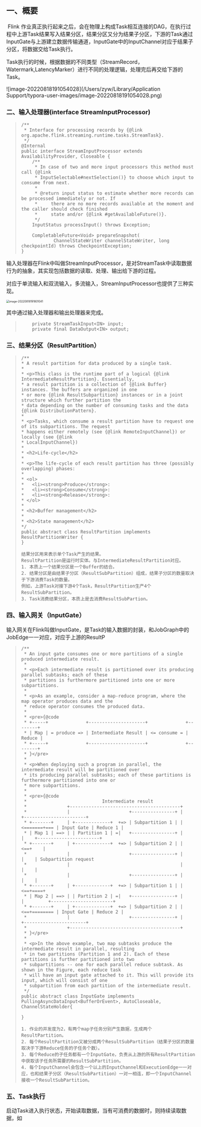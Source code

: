 ## 一、概要	

​	Flink 作业真正执行起来之后，会在物理上构成Task相互连接的DAG，在执行过程中上游Task结果写入结果分区，结果分区又分为结果子分区，下游的Task通过InputGate与上游建立数据传输通道，InputGate中的InputChannel对应于结果子分区，将数据交给Task执行。

​	Task执行的时候，根据数据的不同类型（StreamRecord，Watermark,LatencyMarker）进行不同的处理逻辑，处理完后再交给下游的Task。



![image-20220818191054028](/Users/zyw/Library/Application Support/typora-user-images/image-20220818191054028.png)



### 二、输入处理器(interface StreamInputProcessor)

> ```
> /**
>  * Interface for processing records by {@link org.apache.flink.streaming.runtime.tasks.StreamTask}.
>  */
> @Internal
> public interface StreamInputProcessor extends AvailabilityProvider, Closeable {
>     /**
>      * In case of two and more input processors this method must call {@link
>      * InputSelectable#nextSelection()} to choose which input to consume from next.
>      *
>      * @return input status to estimate whether more records can be processed immediately or not. If
>      *     there are no more records available at the moment and the caller should check finished
>      *     state and/or {@link #getAvailableFuture()}.
>      */
>     InputStatus processInput() throws Exception;
> 
>     CompletableFuture<Void> prepareSnapshot(
>             ChannelStateWriter channelStateWriter, long checkpointId) throws CheckpointException;
> }
> ```

输入处理器在Flink中叫做StreamInputProcessor，是对StreamTask中读取数据行为的抽象，其实现包括数据的读取、处理、输出给下游的过程。

对应于单流输入和双流输入，多流输入，StreamInputProcessor也提供了三种实现。

<img src="/Users/zyw/Library/Application Support/typora-user-images/image-20220818191801041.png" alt="image-20220818191801041" style="zoom:50%;" />

其中通过输入处理器和输出处理器来完成。

> ```
>     private StreamTaskInput<IN> input;
>     private final DataOutput<IN> output;
> ```



### 

### 三、结果分区（ResultPartition）

>
>
>```
>/**
> * A result partition for data produced by a single task.
> *
> * <p>This class is the runtime part of a logical {@link IntermediateResultPartition}. Essentially,
> * a result partition is a collection of {@link Buffer} instances. The buffers are organized in one
> * or more {@link ResultSubpartition} instances or in a joint structure which further partition the
> * data depending on the number of consuming tasks and the data {@link DistributionPattern}.
> *
> * <p>Tasks, which consume a result partition have to request one of its subpartitions. The request
> * happens either remotely (see {@link RemoteInputChannel}) or locally (see {@link
> * LocalInputChannel})
> *
> * <h2>Life-cycle</h2>
> *
> * <p>The life-cycle of each result partition has three (possibly overlapping) phases:
> *
> * <ol>
> *   <li><strong>Produce</strong>:
> *   <li><strong>Consume</strong>:
> *   <li><strong>Release</strong>:
> * </ol>
> *
> * <h2>Buffer management</h2>
> *
> * <h2>State management</h2>
> */
>public abstract class ResultPartition implements ResultPartitionWriter {
>}
>
>结果分区用来表示单个Task产生的结果。
>ResultPartition是运行时实体。与IntermediateResultPartition对应。
>1. 本质上一个结果分区是一个Buffer的结合。
>2. 结果分区是由结果子分区（ResultSubPartition）组成，结果子分区的数量取决于下游消费Task的数量。
>例如，上游Task对接下游4个Task，ResultPartition生产4个ResultSubPartition。
>3. Task消费结果分区，本质上是去消费ResultSubPartion。
>```



### 四、输入网关（InputGate）

输入网关在Flink叫做InputGate，是Task的输入数据的封装，和JobGraph中的JobEdge一一对应，对应于上游的ResultP

> ```
> /**
>  * An input gate consumes one or more partitions of a single produced intermediate result.
>  *
>  * <p>Each intermediate result is partitioned over its producing parallel subtasks; each of these
>  * partitions is furthermore partitioned into one or more subpartitions.
>  *
>  * <p>As an example, consider a map-reduce program, where the map operator produces data and the
>  * reduce operator consumes the produced data.
>  *
>  * <pre>{@code
>  * +-----+              +---------------------+              +--------+
>  * | Map | = produce => | Intermediate Result | <= consume = | Reduce |
>  * +-----+              +---------------------+              +--------+
>  * }</pre>
>  *
>  * <p>When deploying such a program in parallel, the intermediate result will be partitioned over
>  * its producing parallel subtasks; each of these partitions is furthermore partitioned into one or
>  * more subpartitions.
>  *
>  * <pre>{@code
>  *                            Intermediate result
>  *               +-----------------------------------------+
>  *               |                      +----------------+ |              +-----------------------+
>  * +-------+     | +-------------+  +=> | Subpartition 1 | | <=======+=== | Input Gate | Reduce 1 |
>  * | Map 1 | ==> | | Partition 1 | =|   +----------------+ |         |    +-----------------------+
>  * +-------+     | +-------------+  +=> | Subpartition 2 | | <==+    |
>  *               |                      +----------------+ |    |    | Subpartition request
>  *               |                                         |    |    |
>  *               |                      +----------------+ |    |    |
>  * +-------+     | +-------------+  +=> | Subpartition 1 | | <==+====+
>  * | Map 2 | ==> | | Partition 2 | =|   +----------------+ |    |         +-----------------------+
>  * +-------+     | +-------------+  +=> | Subpartition 2 | | <==+======== | Input Gate | Reduce 2 |
>  *               |                      +----------------+ |              +-----------------------+
>  *               +-----------------------------------------+
>  * }</pre>
>  *
>  * <p>In the above example, two map subtasks produce the intermediate result in parallel, resulting
>  * in two partitions (Partition 1 and 2). Each of these partitions is further partitioned into two
>  * subpartitions -- one for each parallel reduce subtask. As shown in the Figure, each reduce task
>  * will have an input gate attached to it. This will provide its input, which will consist of one
>  * subpartition from each partition of the intermediate result.
>  */
> public abstract class InputGate implements PullingAsyncDataInput<BufferOrEvent>, AutoCloseable, ChannelStateHolder{
> 
> }
> 
> 1. 作业的并发度为2，有两个map子任务分别产生数据，生成两个ResultPartition。
> 2. 每个ResultPartition又被分成两个ResultSubPartition（结果子分区的数量取决于下游Reduce任务的子任务个数）。
> 3. 每个Reduce的子任务都有一个InputGate，负责从上游的所有ResultPartition中获取该子任务所需要的ResultSubPartition。
> 4. 每个InputChannel会包含一个以上的InputChannel和ExecutionEdge一一对应，也和结果子分区（ResultSubPartition）一对一相连，即一个InputChannel接收一个ResultSubPartition。
> ```



### 五、Task执行

启动Task进入执行状态，开始读取数据，当有可消费的数据时，则持续读取数据，如

```
```

